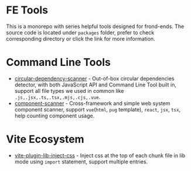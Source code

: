 # FE Tools

This is a monorepo with series helpful tools designed for frond-ends. The source code is located under `packages` folder, prefer to check corresponding directory or click the link for more information.

# Command Line Tools

- [circular-dependency-scanner](https://github.com/emosheeep/fe-tools/tree/HEAD/packages/circular-dependency-scanner) - Out-of-box circular dependencies detector, with both JavaScript API and Command Line Tool built in, support all file types we used in common like `.js,.jsx,.ts,.tsx,.mjs,.cjs,.vue`.
- [component-scanner](https://github.com/emosheeep/fe-tools/tree/HEAD/packages/component-scanner) - Cross-framework and simple web system component scanner, support `vue`(`html`, `pug` template), `react`, `jsx`, `tsx`, help counting component usage.

# Vite Ecosystem

- [vite-plugin-lib-inject-css](https://github.com/emosheeep/fe-tools/tree/HEAD/packages/vite-plugin-lib-inject-css) - Inject css at the top of each chunk file in lib mode using `import` statement, support multiple entries.